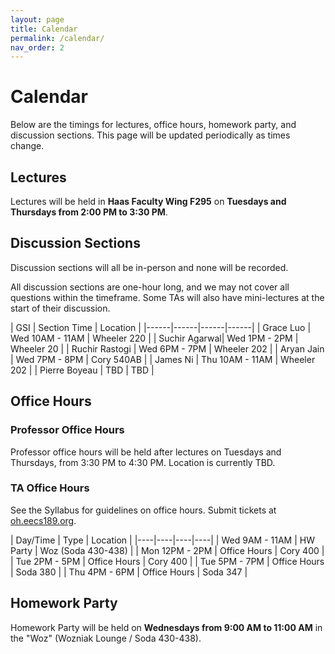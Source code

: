 ```yaml
---
layout: page
title: Calendar
permalink: /calendar/
nav_order: 2
---
```


# Calendar
Below are the timings for lectures, office hours, homework party, and discussion sections. This page will be updated periodically as times change.

## Lectures
Lectures will be held in **Haas Faculty Wing F295** on **Tuesdays and Thursdays from 2:00 PM to 3:30 PM**.

## Discussion Sections

Discussion sections will all be in-person and none will be recorded.

All discussion sections are one-hour long, and we may not cover all questions within the timeframe. Some TAs will also have mini-lectures at the start of their discussion.

| GSI |   Section Time  | Location       |
|------|------|------|------|
| Grace Luo | Wed 10AM - 11AM | Wheeler 220 |
| Suchir Agarwal| Wed 1PM - 2PM | Wheeler 20 |
| Ruchir Rastogi | Wed 6PM - 7PM | Wheeler 202 |
| Aryan Jain |  Wed 7PM - 8PM | Cory 540AB |
| James Ni | Thu 10AM - 11AM | Wheeler 202 |
| Pierre Boyeau | TBD | TBD |

## Office Hours

### Professor Office Hours
Professor office hours will be held after lectures on Tuesdays and Thursdays, from 3:30 PM to 4:30 PM. Location is currently TBD.

### TA Office Hours

See the Syllabus for guidelines on office hours. Submit tickets at [oh.eecs189.org](https://oh.eecs189.org).

| Day/Time             |    Type      |   Location            |
|----|----|----|----|
| Wed 9AM - 11AM     |    HW Party  |   Woz (Soda 430-438)  |
| Mon 12PM - 2PM     |    Office Hours  |   Cory 400  |
| Tue 2PM - 5PM      |    Office Hours  |   Cory 400  |
| Tue 5PM - 7PM      |    Office Hours  |   Soda 380  |
| Thu 4PM - 6PM      |    Office Hours  |   Soda 347  |

## Homework Party
Homework Party will be held on **Wednesdays from 9:00 AM to 11:00 AM** in the "Woz" (Wozniak Lounge / Soda 430-438).
